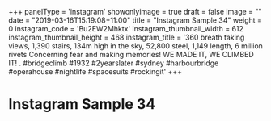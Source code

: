 +++
panelType                   = 'instagram'
showonlyimage = true
draft = false
image = ""
date = "2019-03-16T15:19:08+11:00"
title = "Instagram Sample 34"
weight = 0
instagram_code              = 'Bu2EW2Mhktx'
instagram_thumbnail_width   = 612
instagram_thumbnail_height  = 468
instagram_title             = '360 breath taking views, 1,390 stairs, 134m high in the sky, 52,800 steel, 1,149 length, 6 million rivets Concerning fear and making memories! WE MADE IT, WE CLIMBED IT! . #bridgeclimb #1932 #2yearslater #sydney #harbourbridge #operahouse #nightlife #spacesuits #rockingit'
+++

# Instagram Sample 34

